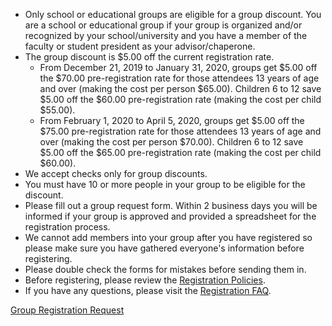 * Only school or educational groups are eligible for a group discount. You are a school or educational group if your group is organized and/or recognized by your school/university and you have a member of the faculty or student president as your advisor/chaperone.
* The group discount is $5.00 off the current registration rate.
  * From December 21, 2019 to January 31, 2020, groups get $5.00 off the $70.00 pre-registration rate for those attendees 13 years of age and over (making the cost per person $65.00).  Children 6 to 12 save $5.00 off the $60.00 pre-registration rate (making the cost per child $55.00).
  * From February 1, 2020 to April 5, 2020, groups get $5.00 off the $75.00 pre-registration rate for those attendees 13 years of age and over (making the cost per person $70.00).  Children 6 to 12 save $5.00 off the $65.00 pre-registration rate (making the cost per child $60.00).
* We accept checks only for group discounts.
* You must have 10 or more people in your group to be eligible for the discount.
* Please fill out a group request form. Within 2 business days you will be informed if your group is approved and provided a spreadsheet for the registration process.
* We cannot add members into your group after you have registered so please make sure you have gathered everyone's information before registering.
* Please double check the forms for mistakes before sending them in.
* Before registering, please review the [Registration Policies](/registration/registration_policy/).
* If you have any questions, please visit the [Registration FAQ](/registration/registration_faq/).


<a class="btn btn-primary" href="/forms/reg_group/">Group Registration Request</a>
